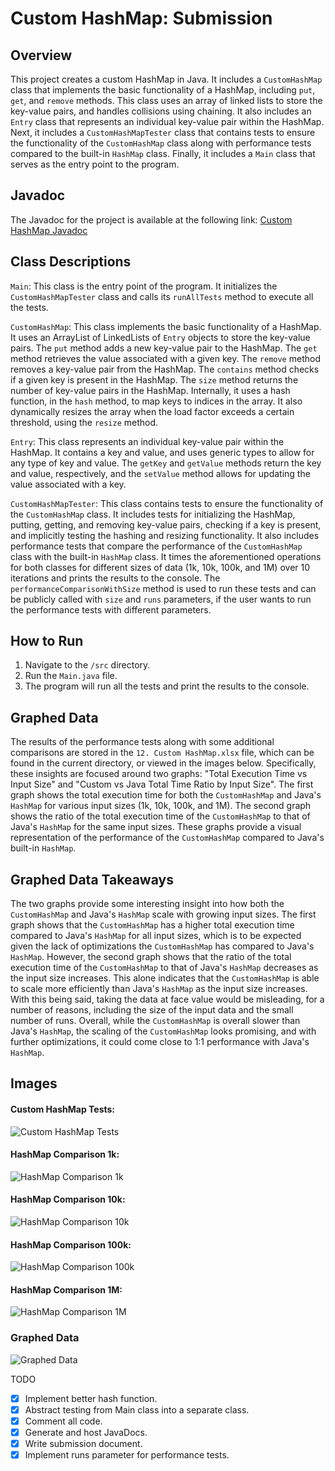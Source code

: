 # Custom HashMap: Submission

## Overview
This project creates a custom HashMap in Java. It includes a `CustomHashMap` class that implements the basic functionality of a HashMap, including `put`, `get`, and `remove` methods. This class uses an array of linked lists to store the key-value pairs, and handles collisions using chaining. It also includes an `Entry` class that represents an individual key-value pair within the HashMap. Next, it includes a `CustomHashMapTester` class that contains tests to ensure the functionality of the `CustomHashMap` class along with performance tests compared to the built-in `HashMap` class. Finally, it includes a `Main` class that serves as the entry point to the program.

## Javadoc
The Javadoc for the project is available at the following link: [Custom HashMap Javadoc](https://custom-hashmap-docs.tylermong.dev/)

## Class Descriptions
`Main`: This class is the entry point of the program. It initializes the `CustomHashMapTester` class and calls its `runAllTests` method to execute all the tests.

`CustomHashMap`: This class implements the basic functionality of a HashMap. It uses an ArrayList of LinkedLists of `Entry` objects to store the key-value pairs. The `put` method adds a new key-value pair to the HashMap. The `get` method retrieves the value associated with a given key. The `remove` method removes a key-value pair from the HashMap. The `contains` method checks if a given key is present in the HashMap. The `size` method returns the number of key-value pairs in the HashMap. Internally, it uses a hash function, in the `hash` method, to map keys to indices in the array. It also dynamically resizes the array when the load factor exceeds a certain threshold, using the `resize` method.

`Entry`: This class represents an individual key-value pair within the HashMap. It contains a key and value, and uses generic types to allow for any type of key and value. The `getKey` and `getValue` methods return the key and value, respectively, and the `setValue` method allows for updating the value associated with a key.

`CustomHashMapTester`: This class contains tests to ensure the functionality of the `CustomHashMap` class. It includes tests for initializing the HashMap, putting, getting, and removing key-value pairs, checking if a key is present, and implicitly testing the hashing and resizing functionality. It also includes performance tests that compare the performance of the `CustomHashMap` class with the built-in `HashMap` class. It times the aforementioned operations for both classes for different sizes of data (1k, 10k, 100k, and 1M) over 10 iterations and prints the results to the console. The `performanceComparisonWithSize` method is used to run these tests and can be publicly called with `size` and `runs` parameters, if the user wants to run the performance tests with different parameters.

## How to Run
1. Navigate to the `/src` directory.
2. Run the `Main.java` file.
3. The program will run all the tests and print the results to the console.

## Graphed Data
The results of the performance tests along with some additional comparisons are stored in the `12. Custom HashMap.xlsx` file, which can be found in the current directory, or viewed in the images below. Specifically, these insights are focused around two graphs: "Total Execution Time vs Input Size" and "Custom vs Java Total Time Ratio by Input Size". The first graph shows the total execution time for both the `CustomHashMap` and Java's `HashMap` for various input sizes (1k, 10k, 100k, and 1M). The second graph shows the ratio of the total execution time of the `CustomHashMap` to that of Java's `HashMap` for the same input sizes. These graphs provide a visual representation of the performance of the `CustomHashMap` compared to Java's built-in `HashMap`.

## Graphed Data Takeaways
The two graphs provide some interesting insight into how both the `CustomHashMap` and Java's `HashMap` scale with growing input sizes. The first graph shows that the `CustomHashMap` has a higher total execution time compared to Java's `HashMap` for all input sizes, which is to be expected given the lack of optimizations the `CustomHashMap` has compared to Java's `HashMap`. However, the second graph shows that the ratio of the total execution time of the `CustomHashMap` to that of Java's `HashMap` decreases as the input size increases. This alone indicates that the `CustomHashMap` is able to scale more efficiently than Java's `HashMap` as the input size increases. With this being said, taking the data at face value would be misleading, for a number of reasons, including the size of the input data and the small number of runs. Overall, while the `CustomHashMap` is overall slower than Java's `HashMap`, the scaling of the `CustomHashMap` looks promising, and with further optimizations, it could come close to 1:1 performance with Java's `HashMap`.

## Images
#### Custom HashMap Tests:
![Custom HashMap Tests](./images/CustomHashMapTests.png)

#### HashMap Comparison 1k:
![HashMap Comparison 1k](./images/HashMapComparison1k.png)

#### HashMap Comparison 10k:
![HashMap Comparison 10k](./images/HashMapComparison10k.png)

#### HashMap Comparison 100k:
![HashMap Comparison 100k](./images/HashMapComparison100k.png)

#### HashMap Comparison 1M:
![HashMap Comparison 1M](./images/HashMapComparison1M.png)

### Graphed Data
![Graphed Data](./images/GraphedData.png)

TODO
- [x] Implement better hash function.
- [x] Abstract testing from Main class into a separate class.
- [x] Comment all code.
- [x] Generate and host JavaDocs.
- [x] Write submission document.
- [x] Implement runs parameter for performance tests.